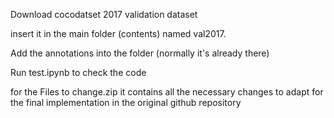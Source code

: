 Download cocodatset 2017 validation dataset 

insert it in the main folder (contents) named val2017.

Add the annotations into the folder (normally it's already there)

Run test.ipynb to check the code

for the Files to change.zip it contains all the necessary changes to adapt for the final implementation in the original github repository